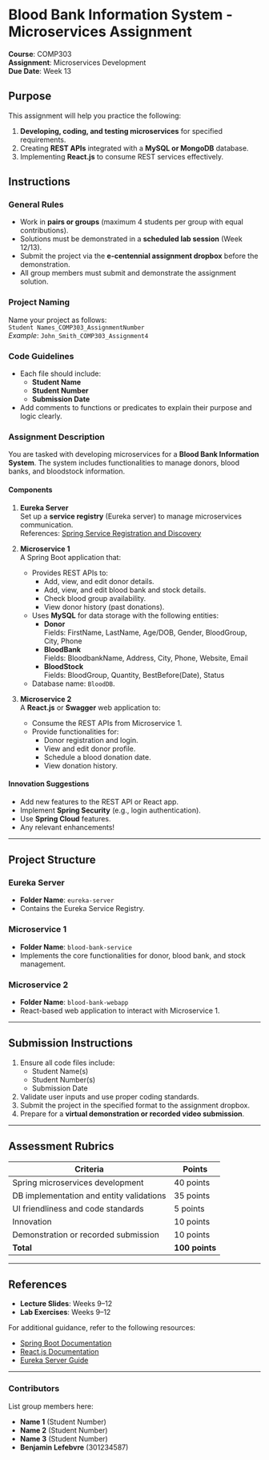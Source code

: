 # Blood Bank Information System - Microservices Assignment

**Course**: COMP303  
**Assignment**: Microservices Development  
**Due Date**: Week 13

## Purpose

This assignment will help you practice the following:

1. **Developing, coding, and testing microservices** for specified requirements.
2. Creating **REST APIs** integrated with a **MySQL or MongoDB** database.
3. Implementing **React.js** to consume REST services effectively.

## Instructions

### General Rules
- Work in **pairs or groups** (maximum 4 students per group with equal contributions).
- Solutions must be demonstrated in a **scheduled lab session** (Week 12/13).
- Submit the project via the **e-centennial assignment dropbox** before the demonstration.
- All group members must submit and demonstrate the assignment solution.

### Project Naming
Name your project as follows:  
`Student Names_COMP303_AssignmentNumber`  
*Example*: `John_Smith_COMP303_Assignment4`

### Code Guidelines
- Each file should include:
  - **Student Name**
  - **Student Number**
  - **Submission Date**
- Add comments to functions or predicates to explain their purpose and logic clearly.

### Assignment Description
You are tasked with developing microservices for a **Blood Bank Information System**. The system includes functionalities to manage donors, blood banks, and bloodstock information.

#### Components

1. **Eureka Server**  
   Set up a **service registry** (Eureka server) to manage microservices communication.  
   References: [Spring Service Registration and Discovery](https://spring.io/guides/gs/service-registration-and-discovery)

2. **Microservice 1**  
   A Spring Boot application that:
   - Provides REST APIs to:
     - Add, view, and edit donor details.
     - Add, view, and edit blood bank and stock details.
     - Check blood group availability.
     - View donor history (past donations).
   - Uses **MySQL** for data storage with the following entities:
     - **Donor**  
       Fields: FirstName, LastName, Age/DOB, Gender, BloodGroup, City, Phone  
     - **BloodBank**  
       Fields: BloodbankName, Address, City, Phone, Website, Email  
     - **BloodStock**  
       Fields: BloodGroup, Quantity, BestBefore(Date), Status  
   - Database name: `BloodDB`.

3. **Microservice 2**  
   A **React.js** or **Swagger** web application to:
   - Consume the REST APIs from Microservice 1.
   - Provide functionalities for:
     - Donor registration and login.
     - View and edit donor profile.
     - Schedule a blood donation date.
     - View donation history.

#### Innovation Suggestions
- Add new features to the REST API or React app.
- Implement **Spring Security** (e.g., login authentication).
- Use **Spring Cloud** features.
- Any relevant enhancements!

---

## Project Structure

### Eureka Server
- **Folder Name**: `eureka-server`
- Contains the Eureka Service Registry.

### Microservice 1
- **Folder Name**: `blood-bank-service`
- Implements the core functionalities for donor, blood bank, and stock management.

### Microservice 2
- **Folder Name**: `blood-bank-webapp`
- React-based web application to interact with Microservice 1.

---

## Submission Instructions
1. Ensure all code files include:
   - Student Name(s)
   - Student Number(s)
   - Submission Date
2. Validate user inputs and use proper coding standards.
3. Submit the project in the specified format to the assignment dropbox.
4. Prepare for a **virtual demonstration or recorded video submission**.

---

## Assessment Rubrics

| **Criteria**                              | **Points** |  
|-------------------------------------------|------------|  
| Spring microservices development          | 40 points  |  
| DB implementation and entity validations  | 35 points  |  
| UI friendliness and code standards        | 5 points   |  
| Innovation                                | 10 points  |  
| Demonstration or recorded submission      | 10 points  |  
| **Total**                                 | **100 points** |

---

## References
- **Lecture Slides**: Weeks 9–12  
- **Lab Exercises**: Weeks 9–12  

For additional guidance, refer to the following resources:
- [Spring Boot Documentation](https://spring.io/projects/spring-boot)
- [React.js Documentation](https://reactjs.org/docs/getting-started.html)
- [Eureka Server Guide](https://spring.io/guides/gs/service-registration-and-discovery)

---

### Contributors
List group members here:
- **Name 1** (Student Number)
- **Name 2** (Student Number)
- **Name 3** (Student Number)
- **Benjamin Lefebvre** (301234587)
